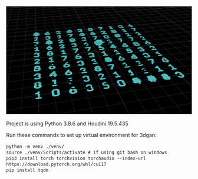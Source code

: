 # 
![plot](./3dgan/img/numbers.jpg)


Project is using Python 3.8.6 and Houdini 19.5.435

Run these commands to set up virtual environment for 3dgan:
```
python -m venv ./venv/
source ./venv/Scripts/activate # if using git bash on windows
pip3 install torch torchvision torchaudio --index-url https://download.pytorch.org/whl/cu117
pip install tqdm
```

